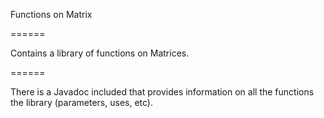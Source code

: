 Functions on Matrix 

======

Contains a library of functions on Matrices.

======


There is a Javadoc included that provides information on all the functions the library (parameters, uses, etc).
